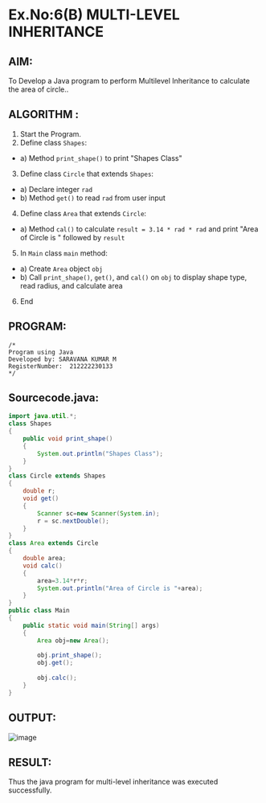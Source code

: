 # Ex.No:6(B) MULTI-LEVEL INHERITANCE

## AIM:
To Develop a Java program to perform Multilevel Inheritance to calculate the area of circle..

## ALGORITHM :
1.	Start the Program.
2.	Define class `Shapes`:
-	a) Method `print_shape()` to print "Shapes Class"
3.	Define class `Circle` that extends `Shapes`:
-	a) Declare integer `rad`
-	b) Method `get()` to read `rad` from user input
4.	Define class `Area` that extends `Circle`:
-	a) Method `cal()` to calculate `result = 3.14 * rad * rad` and print "Area of Circle is " followed by `result`
5.	In `Main` class `main` method:
-	a) Create `Area` object `obj`
-	b) Call `print_shape()`, `get()`, and `cal()` on `obj` to display shape type, read radius, and calculate area
6.	End


## PROGRAM:
 ```
/*
Program using Java
Developed by: SARAVANA KUMAR M
RegisterNumber:  212222230133
*/
```

## Sourcecode.java:



```java
import java.util.*;
class Shapes
{
    public void print_shape()
    {
        System.out.println("Shapes Class");
    }
}
class Circle extends Shapes
{
    double r;
    void get()
    {
        Scanner sc=new Scanner(System.in);
        r = sc.nextDouble();
    }
}
class Area extends Circle
{
    double area;
    void calc()
    {
        area=3.14*r*r;
        System.out.println("Area of Circle is "+area);
    }
}
public class Main
{
    public static void main(String[] args)
    {
        Area obj=new Area();
        
        obj.print_shape();
        obj.get();
        
        obj.calc();
    }
}
```



## OUTPUT:
![image](https://github.com/user-attachments/assets/de87d910-9f0c-44db-8516-5c27c4018eed)

## RESULT:
Thus the java program for multi-level inheritance was executed successfully.




